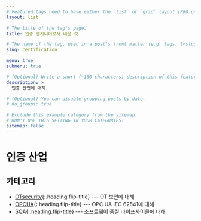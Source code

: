 ```yaml
---
# Featured tags need to have either the `list` or `grid` layout (PRO only).
layout: list

# The title of the tag's page.
title: 인증 엔지니어로서 배운 것

# The name of the tag, used in a post's front matter (e.g. tags: [<slug>]).
slug: certification

menu: true
submenu: true

# (Optional) Write a short (~150 characters) description of this featured tag.
description: >
  인증 산업에 대해

# (Optional) You can disable grouping posts by date.
# no_groups: true

# Exclude this example category from the sitemap.
# DON'T USE THIS SETTING IN YOUR CATEGORIES!
sitemap: false
---
```




# 인증 산업

## 카테고리

* [OTsecurity]{:.heading.flip-title} --- OT 보안에 대해
* [OPCUA]{:.heading.flip-title} --- OPC UA IEC 62541에 대해
* [SQA]{:.heading.flip-title} --- 소프트웨어 품질 라이프사이클에 대해

[OTsecurity]: /security/
[OPCUA]: /opcua/
[SQA]: /sqa/
